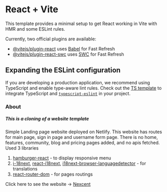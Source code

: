 # React + Vite

This template provides a minimal setup to get React working in Vite with HMR and some ESLint rules.

Currently, two official plugins are available:

- [@vitejs/plugin-react](https://github.com/vitejs/vite-plugin-react/blob/main/packages/plugin-react/README.md) uses [Babel](https://babeljs.io/) for Fast Refresh
- [@vitejs/plugin-react-swc](https://github.com/vitejs/vite-plugin-react-swc) uses [SWC](https://swc.rs/) for Fast Refresh

## Expanding the ESLint configuration

If you are developing a production application, we recommend using TypeScript and enable type-aware lint rules. Check out the [TS template](https://github.com/vitejs/vite/tree/main/packages/create-vite/template-react-ts) to integrate TypeScript and [`typescript-eslint`](https://typescript-eslint.io) in your project.

### About

##### This is a cloning of a website template

Simple Landing page website deployed on Netlify. This website has  routes for main page, sign in page and username form page. There is no home, features, community, blog and pricing pages added, and no apis fetched. 
Used 3 libraries

1. [hamburger-react](https://www.npmjs.com/package/hamburger-react) - to display responsive menu
2. [i-18next](https://www.npmjs.com/package/i18next), [react-i18next](https://www.npmjs.com/package/react-i18next),                         [i18next-browser-languagedetector](https://www.npmjs.com/package/i18next-browser-languagedetector) - for translations
3. [react-router-dom](https://www.npmjs.com/package/react-router-dom) - for pages routings 

Click here to see the website -> [Nexcent](https://nexcentwebproject.netlify.app/)
